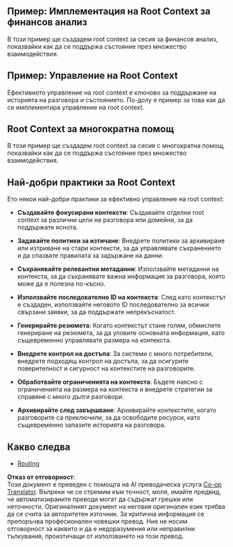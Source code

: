 <!--
CO_OP_TRANSLATOR_METADATA:
{
  "original_hash": "e1cbc99fa7185139ad6d539eca09a2b3",
  "translation_date": "2025-06-02T20:32:08+00:00",
  "source_file": "05-AdvancedTopics/mcp-root-contexts/README.md",
  "language_code": "bg"
}
-->
## Пример: Имплементация на Root Context за финансов анализ

В този пример ще създадем root context за сесия за финансов анализ, показвайки как да се поддържа състояние през множество взаимодействия.

## Пример: Управление на Root Context

Ефективното управление на root context е ключово за поддържане на историята на разговора и състоянието. По-долу е пример за това как да се имплементира управление на root context.

## Root Context за многократна помощ

В този пример ще създадем root context за сесия с многократна помощ, показвайки как да се поддържа състояние през множество взаимодействия.

## Най-добри практики за Root Context

Ето някои най-добри практики за ефективно управление на root context:

- **Създавайте фокусирани контексти**: Създавайте отделни root context за различни цели на разговора или домейни, за да поддържате яснота.

- **Задавайте политики за изтичане**: Внедрете политики за архивиране или изтриване на стари контексти, за да управлявате съхранението и да спазвате правилата за задържане на данни.

- **Съхранявайте релевантни метаданни**: Използвайте метаданни на контекста, за да съхранявате важна информация за разговора, която може да е полезна по-късно.

- **Използвайте последователно ID на контекста**: След като контекстът е създаден, използвайте неговото ID последователно за всички свързани заявки, за да поддържате непрекъснатост.

- **Генерирайте резюмета**: Когато контекстът стане голям, обмислете генериране на резюмета, за да уловите основната информация, като същевременно управлявате размера на контекста.

- **Внедрете контрол на достъпа**: За системи с много потребители, внедрете подходящ контрол на достъпа, за да осигурите поверителност и сигурност на контекстите на разговорите.

- **Обработвайте ограниченията на контекста**: Бъдете наясно с ограниченията на размера на контекста и внедрете стратегии за справяне с много дълги разговори.

- **Архивирайте след завършване**: Архивирайте контекстите, когато разговорите са приключили, за да освободите ресурси, като същевременно запазите историята на разговора.

## Какво следва

- [Routing](../mcp-routing/README.md)

**Отказ от отговорност**:  
Този документ е преведен с помощта на AI преводаческа услуга [Co-op Translator](https://github.com/Azure/co-op-translator). Въпреки че се стремим към точност, моля, имайте предвид, че автоматизираните преводи могат да съдържат грешки или неточности. Оригиналният документ на неговия оригинален език трябва да се счита за авторитетен източник. За критична информация се препоръчва професионален човешки превод. Ние не носим отговорност за каквито и да е недоразумения или неправилни тълкувания, произтичащи от използването на този превод.